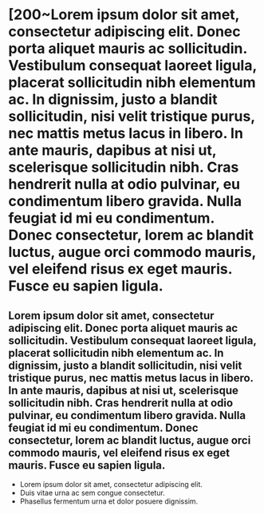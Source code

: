 # [200~Lorem ipsum dolor sit amet, consectetur adipiscing elit. Donec porta aliquet mauris ac sollicitudin. Vestibulum consequat laoreet ligula, placerat sollicitudin nibh elementum ac. In dignissim, justo a blandit sollicitudin, nisi velit tristique purus, nec mattis metus lacus in libero. In ante mauris, dapibus at nisi ut, scelerisque sollicitudin nibh. Cras hendrerit nulla at odio pulvinar, eu condimentum libero gravida. Nulla feugiat id mi eu condimentum. Donec consectetur, lorem ac blandit luctus, augue orci commodo mauris, vel eleifend risus ex eget mauris. Fusce eu sapien ligula. 

## Lorem ipsum dolor sit amet, consectetur adipiscing elit. Donec porta aliquet mauris ac sollicitudin. Vestibulum consequat laoreet ligula, placerat sollicitudin nibh elementum ac. In dignissim, justo a blandit sollicitudin, nisi velit tristique purus, nec mattis metus lacus in libero. In ante mauris, dapibus at nisi ut, scelerisque sollicitudin nibh. Cras hendrerit nulla at odio pulvinar, eu condimentum libero gravida. Nulla feugiat id mi eu condimentum. Donec consectetur, lorem ac blandit luctus, augue orci commodo mauris, vel eleifend risus ex eget mauris. Fusce eu sapien ligula. 


* Lorem ipsum dolor sit amet, consectetur adipiscing elit.
* Duis vitae urna ac sem congue consectetur.
* Phasellus fermentum urna et dolor posuere dignissim.



